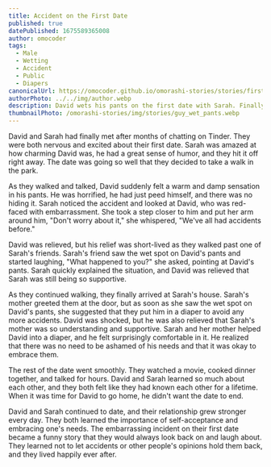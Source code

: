 ```yaml
---
title: Accident on the First Date
published: true
datePublished: 1675589365008
author: omocoder
tags:
  - Male
  - Wetting
  - Accident
  - Public
  - Diapers
canonicalUrl: https://omocoder.github.io/omorashi-stories/stories/first-date-wet-pants
authorPhoto: ../../img/author.webp
description: David wets his pants on the first date with Sarah. Finally, he is put back into diapers.
thumbnailPhoto: /omorashi-stories/img/stories/guy_wet_pants.webp
---
```

David and Sarah had finally met after months of chatting on Tinder. They were both nervous and excited about their first date. Sarah was amazed at how charming David was, he had a great sense of humor, and they hit it off right away. The date was going so well that they decided to take a walk in the park.

As they walked and talked, David suddenly felt a warm and damp sensation in his pants. He was horrified, he had just peed himself, and there was no hiding it. Sarah noticed the accident and looked at David, who was red-faced with embarrassment. She took a step closer to him and put her arm around him, "Don't worry about it," she whispered, "We've all had accidents before."

David was relieved, but his relief was short-lived as they walked past one of Sarah's friends. Sarah's friend saw the wet spot on David's pants and started laughing, "What happened to you?" she asked, pointing at David's pants. Sarah quickly explained the situation, and David was relieved that Sarah was still being so supportive.

As they continued walking, they finally arrived at Sarah's house. Sarah's mother greeted them at the door, but as soon as she saw the wet spot on David's pants, she suggested that they put him in a diaper to avoid any more accidents. David was shocked, but he was also relieved that Sarah's mother was so understanding and supportive. Sarah and her mother helped David into a diaper, and he felt surprisingly comfortable in it. He realized that there was no need to be ashamed of his needs and that it was okay to embrace them.

The rest of the date went smoothly. They watched a movie, cooked dinner together, and talked for hours. David and Sarah learned so much about each other, and they both felt like they had known each other for a lifetime. When it was time for David to go home, he didn't want the date to end.

David and Sarah continued to date, and their relationship grew stronger every day. They both learned the importance of self-acceptance and embracing one's needs. The embarrassing incident on their first date became a funny story that they would always look back on and laugh about. They learned not to let accidents or other people's opinions hold them back, and they lived happily ever after.
